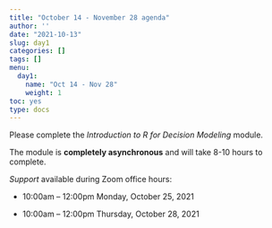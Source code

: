 ```yaml
---
title: "October 14 - November 28 agenda"
author: ''
date: "2021-10-13"
slug: day1
categories: []
tags: []
menu:
  day1:
    name: "Oct 14 - Nov 28"
    weight: 1
toc: yes
type: docs
---
```


Please complete the *Introduction to R for Decision Modeling* module.

The module is **completely asynchronous** and will take 8-10 hours to complete.

*Support* available during Zoom office hours:

- 10:00am – 12:00pm Monday, October 25, 2021

- 10:00am – 12:00pm Thursday, October 28, 2021
